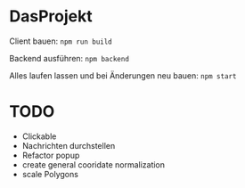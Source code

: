 # DasProjekt

Client bauen:
``` npm run build ```

Backend ausführen:
``` npm backend ```

Alles laufen lassen und bei Änderungen neu bauen:
``` npm start ```


# TODO
- Clickable
- Nachrichten durchstellen
- Refactor popup 
- create general cooridate normalization
- scale Polygons
